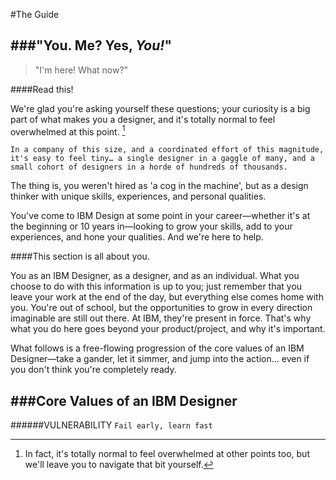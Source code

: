#The Guide

###"You. Me? Yes, *You!*"
---
> "I'm here! What now?"

####Read this!

We're glad you're asking yourself these questions; your curiosity is a big part of what makes you a designer, and it's totally normal to feel overwhelmed at this point. [^1]

	In a company of this size, and a coordinated effort of this magnitude, it's easy to feel tiny… a single designer in a gaggle of many, and a small cohort of designers in a horde of hundreds of thousands. 

The thing is, you weren't hired as 'a cog in the machine', but as a design thinker with unique skills, experiences, and personal qualities.

You've come to IBM Design at some point in your career—whether it's at the beginning or 10 years in—looking to grow your skills, add to your experiences, and hone your qualities. And we're here to help.

####This section is all about you.

You as an IBM Designer, as a designer, and as an individual. What you choose to do with this information is up to you; just remember that you leave your work at the end of the day, but everything else comes home with you. You're out of school, but the opportunities to grow in every direction imaginable are still out there. At IBM, they're present in force. That's why what you do here goes beyond your product/project, and why it's important.

What follows is a free-flowing progression of the core values of an IBM Designer—take a gander, let it simmer, and jump into the action… even if you don't think you're completely ready.

###Core Values of an IBM Designer
---
######VULNERABILITY
`Fail early, learn fast`


[^1]: In fact, it's totally normal to feel overwhelmed at other points too, but we'll leave you to navigate that bit yourself.
